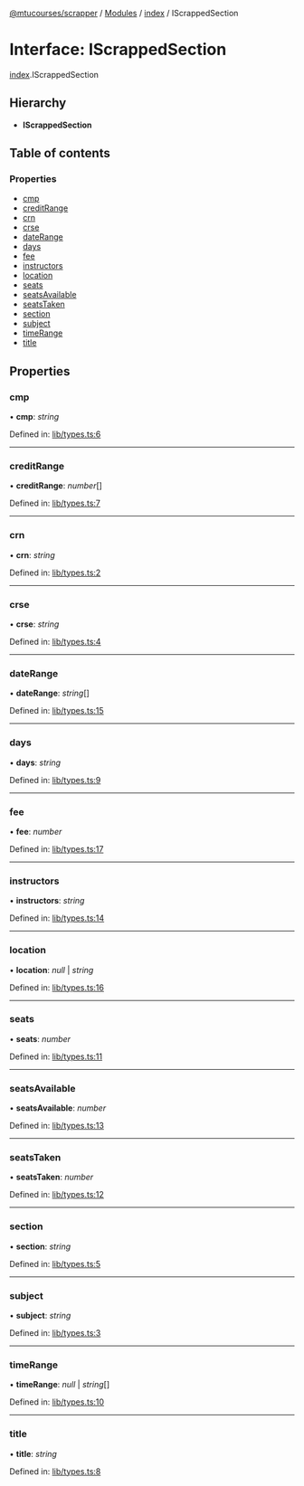 [@mtucourses/scrapper](../README.md) / [Modules](../modules.md) / [index](../modules/index.md) / IScrappedSection

# Interface: IScrappedSection

[index](../modules/index.md).IScrappedSection

## Hierarchy

* **IScrappedSection**

## Table of contents

### Properties

- [cmp](index.iscrappedsection.md#cmp)
- [creditRange](index.iscrappedsection.md#creditrange)
- [crn](index.iscrappedsection.md#crn)
- [crse](index.iscrappedsection.md#crse)
- [dateRange](index.iscrappedsection.md#daterange)
- [days](index.iscrappedsection.md#days)
- [fee](index.iscrappedsection.md#fee)
- [instructors](index.iscrappedsection.md#instructors)
- [location](index.iscrappedsection.md#location)
- [seats](index.iscrappedsection.md#seats)
- [seatsAvailable](index.iscrappedsection.md#seatsavailable)
- [seatsTaken](index.iscrappedsection.md#seatstaken)
- [section](index.iscrappedsection.md#section)
- [subject](index.iscrappedsection.md#subject)
- [timeRange](index.iscrappedsection.md#timerange)
- [title](index.iscrappedsection.md#title)

## Properties

### cmp

• **cmp**: *string*

Defined in: [lib/types.ts:6](https://github.com/Michigan-Tech-Courses/scrapper/blob/751baa1/src/lib/types.ts#L6)

___

### creditRange

• **creditRange**: *number*[]

Defined in: [lib/types.ts:7](https://github.com/Michigan-Tech-Courses/scrapper/blob/751baa1/src/lib/types.ts#L7)

___

### crn

• **crn**: *string*

Defined in: [lib/types.ts:2](https://github.com/Michigan-Tech-Courses/scrapper/blob/751baa1/src/lib/types.ts#L2)

___

### crse

• **crse**: *string*

Defined in: [lib/types.ts:4](https://github.com/Michigan-Tech-Courses/scrapper/blob/751baa1/src/lib/types.ts#L4)

___

### dateRange

• **dateRange**: *string*[]

Defined in: [lib/types.ts:15](https://github.com/Michigan-Tech-Courses/scrapper/blob/751baa1/src/lib/types.ts#L15)

___

### days

• **days**: *string*

Defined in: [lib/types.ts:9](https://github.com/Michigan-Tech-Courses/scrapper/blob/751baa1/src/lib/types.ts#L9)

___

### fee

• **fee**: *number*

Defined in: [lib/types.ts:17](https://github.com/Michigan-Tech-Courses/scrapper/blob/751baa1/src/lib/types.ts#L17)

___

### instructors

• **instructors**: *string*

Defined in: [lib/types.ts:14](https://github.com/Michigan-Tech-Courses/scrapper/blob/751baa1/src/lib/types.ts#L14)

___

### location

• **location**: *null* \| *string*

Defined in: [lib/types.ts:16](https://github.com/Michigan-Tech-Courses/scrapper/blob/751baa1/src/lib/types.ts#L16)

___

### seats

• **seats**: *number*

Defined in: [lib/types.ts:11](https://github.com/Michigan-Tech-Courses/scrapper/blob/751baa1/src/lib/types.ts#L11)

___

### seatsAvailable

• **seatsAvailable**: *number*

Defined in: [lib/types.ts:13](https://github.com/Michigan-Tech-Courses/scrapper/blob/751baa1/src/lib/types.ts#L13)

___

### seatsTaken

• **seatsTaken**: *number*

Defined in: [lib/types.ts:12](https://github.com/Michigan-Tech-Courses/scrapper/blob/751baa1/src/lib/types.ts#L12)

___

### section

• **section**: *string*

Defined in: [lib/types.ts:5](https://github.com/Michigan-Tech-Courses/scrapper/blob/751baa1/src/lib/types.ts#L5)

___

### subject

• **subject**: *string*

Defined in: [lib/types.ts:3](https://github.com/Michigan-Tech-Courses/scrapper/blob/751baa1/src/lib/types.ts#L3)

___

### timeRange

• **timeRange**: *null* \| *string*[]

Defined in: [lib/types.ts:10](https://github.com/Michigan-Tech-Courses/scrapper/blob/751baa1/src/lib/types.ts#L10)

___

### title

• **title**: *string*

Defined in: [lib/types.ts:8](https://github.com/Michigan-Tech-Courses/scrapper/blob/751baa1/src/lib/types.ts#L8)
